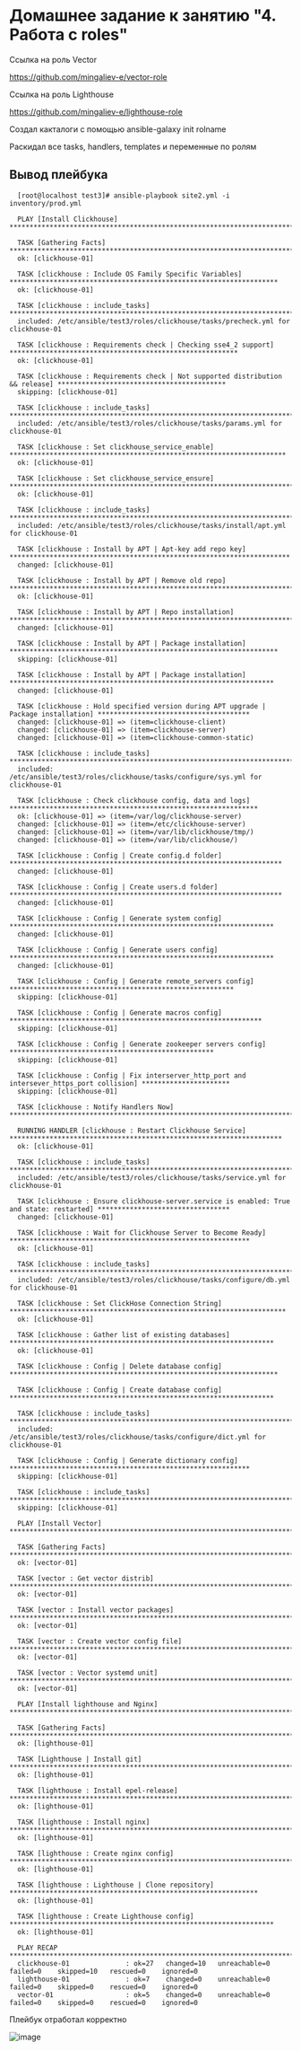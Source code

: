 # Домашнее задание к занятию "4. Работа с roles"

Ссылка на роль Vector 

https://github.com/mingaliev-e/vector-role

Ссылка на роль Lighthouse

https://github.com/mingaliev-e/lighthouse-role

Создал какталоги с помощью ansible-galaxy init rolname

Раскидал все tasks, handlers, templates и переменные по ролям 

## Вывод плейбука

      [root@localhost test3]# ansible-playbook site2.yml -i inventory/prod.yml
      
      PLAY [Install Clickhouse] ****************************************************************************************************
      
      TASK [Gathering Facts] ******************************************************************************************************
      ok: [clickhouse-01]
      
      TASK [clickhouse : Include OS Family Specific Variables] *******************************************************************
      ok: [clickhouse-01]
      
      TASK [clickhouse : include_tasks] *****************************************************************************************
      included: /etc/ansible/test3/roles/clickhouse/tasks/precheck.yml for clickhouse-01
      
      TASK [clickhouse : Requirements check | Checking sse4_2 support] *********************************************************
      ok: [clickhouse-01]
      
      TASK [clickhouse : Requirements check | Not supported distribution && release] ******************************************
      skipping: [clickhouse-01]
      
      TASK [clickhouse : include_tasks] **************************************************************************************
      included: /etc/ansible/test3/roles/clickhouse/tasks/params.yml for clickhouse-01
      
      TASK [clickhouse : Set clickhouse_service_enable] *********************************************************************
      ok: [clickhouse-01]
      
      TASK [clickhouse : Set clickhouse_service_ensure] ****************************************************************************
      ok: [clickhouse-01]
      
      TASK [clickhouse : include_tasks] *******************************************************************************************
      included: /etc/ansible/test3/roles/clickhouse/tasks/install/apt.yml for clickhouse-01
      
      TASK [clickhouse : Install by APT | Apt-key add repo key] **********************************************************************
      changed: [clickhouse-01]
      
      TASK [clickhouse : Install by APT | Remove old repo] **************************************************************************
      ok: [clickhouse-01]
      
      TASK [clickhouse : Install by APT | Repo installation] ***********************************************************************
      changed: [clickhouse-01]
      
      TASK [clickhouse : Install by APT | Package installation] *******************************************************************
      skipping: [clickhouse-01]
      
      TASK [clickhouse : Install by APT | Package installation] ******************************************************************
      changed: [clickhouse-01]
      
      TASK [clickhouse : Hold specified version during APT upgrade | Package installation] **************************************
      changed: [clickhouse-01] => (item=clickhouse-client)
      changed: [clickhouse-01] => (item=clickhouse-server)
      changed: [clickhouse-01] => (item=clickhouse-common-static)
      
      TASK [clickhouse : include_tasks] ****************************************************************************************
      included: /etc/ansible/test3/roles/clickhouse/tasks/configure/sys.yml for clickhouse-01
      
      TASK [clickhouse : Check clickhouse config, data and logs] **************************************************************
      ok: [clickhouse-01] => (item=/var/log/clickhouse-server)
      changed: [clickhouse-01] => (item=/etc/clickhouse-server)
      changed: [clickhouse-01] => (item=/var/lib/clickhouse/tmp/)
      changed: [clickhouse-01] => (item=/var/lib/clickhouse/)
      
      TASK [clickhouse : Config | Create config.d folder] ********************************************************************
      changed: [clickhouse-01]
      
      TASK [clickhouse : Config | Create users.d folder] ********************************************************************
      changed: [clickhouse-01]
      
      TASK [clickhouse : Config | Generate system config] ******************************************************************
      changed: [clickhouse-01]
      
      TASK [clickhouse : Config | Generate users config] ******************************************************************
      changed: [clickhouse-01]
      
      TASK [clickhouse : Config | Generate remote_servers config] ********************************************************
      skipping: [clickhouse-01]
      
      TASK [clickhouse : Config | Generate macros config] ***************************************************************
      skipping: [clickhouse-01]
      
      TASK [clickhouse : Config | Generate zookeeper servers config] ***************************************************
      skipping: [clickhouse-01]
      
      TASK [clickhouse : Config | Fix interserver_http_port and intersever_https_port collision] **********************
      skipping: [clickhouse-01]
      
      TASK [clickhouse : Notify Handlers Now] ************************************************************************
      
      RUNNING HANDLER [clickhouse : Restart Clickhouse Service] ********************************************************************
      ok: [clickhouse-01]
      
      TASK [clickhouse : include_tasks] *******************************************************************************************
      included: /etc/ansible/test3/roles/clickhouse/tasks/service.yml for clickhouse-01
      
      TASK [clickhouse : Ensure clickhouse-server.service is enabled: True and state: restarted] *********************************
      changed: [clickhouse-01]
      
      TASK [clickhouse : Wait for Clickhouse Server to Become Ready] ************************************************************
      ok: [clickhouse-01]
      
      TASK [clickhouse : include_tasks] ****************************************************************************************
      included: /etc/ansible/test3/roles/clickhouse/tasks/configure/db.yml for clickhouse-01
      
      TASK [clickhouse : Set ClickHose Connection String] *********************************************************************
      ok: [clickhouse-01]
      
      TASK [clickhouse : Gather list of existing databases] ******************************************************************
      ok: [clickhouse-01]
      
      TASK [clickhouse : Config | Delete database config] *******************************************************************
      
      TASK [clickhouse : Config | Create database config] ******************************************************************
      
      TASK [clickhouse : include_tasks] ***********************************************************************************
      included: /etc/ansible/test3/roles/clickhouse/tasks/configure/dict.yml for clickhouse-01
      
      TASK [clickhouse : Config | Generate dictionary config] ************************************************************
      skipping: [clickhouse-01]
      
      TASK [clickhouse : include_tasks] *********************************************************************************
      skipping: [clickhouse-01]
      
      PLAY [Install Vector] ********************************************************************************************
      
      TASK [Gathering Facts] ****************************************************************************************************
      ok: [vector-01]
      
      TASK [vector : Get vector distrib] ***************************************************************************************
      ok: [vector-01]
      
      TASK [vector : Install vector packages] *********************************************************************************
      ok: [vector-01]
      
      TASK [vector : Create vector config file] ******************************************************************************
      ok: [vector-01]
      
      TASK [vector : Vector systemd unit] ***********************************************************************************
      ok: [vector-01]
      
      PLAY [Install lighthouse and Nginx] **********************************************************************************
      
      TASK [Gathering Facts] **********************************************************************************************
      ok: [lighthouse-01]
      
      TASK [Lighthouse | Install git] ************************************************************************************
      ok: [lighthouse-01]
      
      TASK [lighthouse : Install epel-release] **************************************************************************
      ok: [lighthouse-01]
      
      TASK [lighthouse : Install nginx] ********************************************************************************
      ok: [lighthouse-01]
      
      TASK [lighthouse : Create nginx config] *************************************************************************
      ok: [lighthouse-01]
      
      TASK [lighthouse : Lighthouse | Clone repository] **************************************************************
      ok: [lighthouse-01]
      
      TASK [lighthouse : Create Lighthouse config] ******************************************************************
      ok: [lighthouse-01]
      
      PLAY RECAP ***************************************************************************************************
      clickhouse-01              : ok=27   changed=10   unreachable=0    failed=0    skipped=10   rescued=0    ignored=0
      lighthouse-01              : ok=7    changed=0    unreachable=0    failed=0    skipped=0    rescued=0    ignored=0
      vector-01                  : ok=5    changed=0    unreachable=0    failed=0    skipped=0    rescued=0    ignored=0
     
Плейбук отработал корректно 

 ![image](https://user-images.githubusercontent.com/111060072/217643379-23fdf278-2341-4e12-a4f5-0df893ac800b.png)


